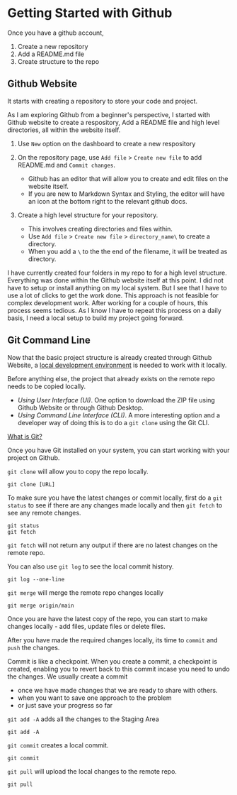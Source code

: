 # Getting Started with Github

Once you have a github account, 

1. Create a new repository
2. Add a README.md file
3. Create structure to the repo

## Github Website

It starts with creating a repository to store your code and project.

As I am exploring Github from a beginner's perspective, I started with Github website to create a respository, Add a README file and high level directories, all within the website itself.

1. Use `New` option on the dashboard to create a new respository
   
2. On the repository page, use `Add file` > `Create new file` to add README.md and `Commit changes`.
   - Github has an editor that will allow you to create and edit files on the website itself.
   - If you are new to Markdown Syntax and Styling, the editor will have an icon at the bottom right to the relevant github docs.
     
3. Create a high level structure for your repository.
   - This involves creating directories and files within.
   - Use `Add file` > `Create new file` > `directory_name\` to create a directory.
   - When you add a `\` to the the end of the filename, it will be treated as directory.

I have currently created four folders in my repo to for a high level structure. Everything was done within the Github website itself at this point. I did not have to setup or install anything on my local system. But I see that I have to use a lot of clicks to get the work done. This approach is not feasible for complex development work. After working for a couple of hours, this process seems tedious. As I know I have to repeat this process on a daily basis, I need a local setup to build my project going forward.

## Git Command Line

Now that the basic project structure is already created through Github Website, a [local development environment](</Tools/Local Development Environment.md>) is needed to work with it locally. 

Before anything else, the project that already exists on the remote repo needs to be copied locally. 
- _Using User Interface (UI)_. One option to download the ZIP file using Github Website or through Github Desktop.
- _Using Command Line Interface (CLI)_. A more interesting option and a developer way of doing this is to do a `git clone` using the Git CLI.

[What is Git?](/Tools/Git.md)

Once you have Git installed on your system, you can start working with your project on Github.

`git clone` will allow you to copy the repo locally.

```
git clone [URL]
```

To make sure you have the latest changes or commit locally, first do a `git status` to see if there are any changes made locally and then `git fetch` to see any remote changes.

```
git status
git fetch
```

`git fetch` will not return any output if there are no latest changes on the remote repo.

You can also use `git log` to see the local commit history.

```
git log --one-line
```

`git merge` will merge the remote repo changes locally

```
git merge origin/main
```

Once you are have the latest copy of the repo, you can start to make changes locally - add files, update files or delete files.

After you have made the required changes locally, its time to `commit` and `push` the changes.

Commit is like a checkpoint. When you create a commit, a checkpoint is created, enabling you to revert back to this commit incase you need to undo the changes. 
We usually create a commit 
- once we have made changes that we are ready to share with others.
- when you want to save one approach to the problem
- or just save your progress so far

`git add -A` adds all the changes to the Staging Area

```
git add -A
```

`git commit` creates a local commit.

```
git commit
```

`git pull` will upload the local changes to the remote repo.

```
git pull
```

























